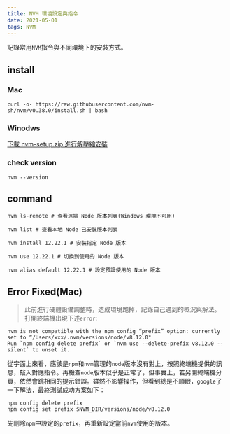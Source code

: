 ```yaml
---
title: NVM 環境設定與指令
date: 2021-05-01
tags: NVM
---
```

記錄常用`NVM`指令與不同環境下的安裝方式。
<!--more-->
## install

### Mac
```
curl -o- https://raw.githubusercontent.com/nvm-sh/nvm/v0.38.0/install.sh | bash
```

### Winodws
[下載 nvm-setup.zip 進行解壓縮安裝](https://github.com/coreybutler/nvm-windows/releases/tag/1.1.7)

### check version
```
nvm --version
```

## command
```
nvm ls-remote # 查看遠端 Node 版本列表(Windows 環境不可用)

nvm list # 查看本地 Node 已安裝版本列表

nvm install 12.22.1 # 安裝指定 Node 版本

nvm use 12.22.1 # 切換到使用的 Node 版本

nvm alias default 12.22.1 # 設定預設使用的 Node 版本
```

## Error Fixed(Mac)
> 此前進行硬體設備調整時，造成環境跑掉，記錄自己遇到的概況與解法。
打開終端機出現下述`error`:
```
nvm is not compatible with the npm config “prefix” option: currently set to “/Users/xxx/.nvm/versions/node/v8.12.0"
Run `npm config delete prefix` or `nvm use --delete-prefix v8.12.0 --silent` to unset it.
```
從字面上來看，應該是`npm`和`nvm`管理的`node`版本沒有對上，按照終端機提供的訊息，敲入對應指令。再檢查`node`版本似乎是正常了，但事實上，若另開終端機分頁，依然會跳相同的提示錯誤。雖然不影響操作，但看到總是不順眼，`google`了一下解法，最終測試成功方案如下：
```
npm config delete prefix
npm config set prefix $NVM_DIR/versions/node/v8.12.0
```
先刪除`npm`中設定的`prefix`，再重新設定當前`nvm`使用的版本。
